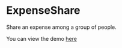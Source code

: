 # ExpenseShare
Share an expense among a group of people.

You can view the demo [here](https://priyakulkarni.github.io/ExpenseShare/)
